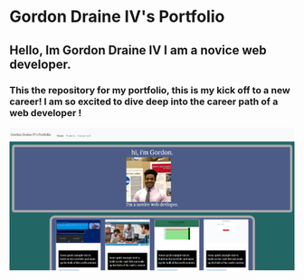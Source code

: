 # Gordon Draine IV's Portfolio

## Hello, Im Gordon Draine IV I am a novice web developer.

### This the repository for my portfolio, this is my kick off to a new career! I am so excited to dive deep into the career path of a web developer !



![](./assets/images/portfolio.PNG)
